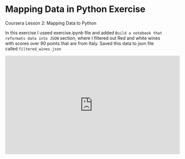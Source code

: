 # Mapping Data in Python Exercise
Coursera Lesson 2: Mapping Data to Python

In this exercise I useed exercise.ipynb file and added `Build a notebook that reformats data into JSON` section, where I filtered out Red and white wines with scores over 90 points that are from Italy. Saved this data to json file called `filtered_wines.json`


<iframe width="560" height="315" src="https://www.youtube.com/embed/VuQqGOOVoEg" frameborder="0" allowfullscreen></iframe>
